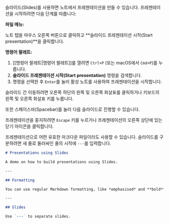 슬라이드(Slides)를 사용하면 노트에서 프레젠테이션을 만들 수 있습니다. 프레젠테이션을 시작하려면 다음 단계를 따릅니다:

**파일 메뉴:**

노트 탭을 마우스 오른쪽 버튼으로 클릭하고 **슬라이드 프레젠테이션 시작(Start presentation)**을 클릭합니다.

**명령어 팔레트:**

1. [[명령어 팔레트|명령어 팔레트]]를 열려면 `Ctrl+P` (또는 macOS에서 `Cmd+P`)를 누릅니다.
2. **슬라이드 프레젠테이션 시작(Start presentation)** 명령을 검색합니다.
3. 명령을 선택한 후 `Enter`를 눌러 활성 노트를 사용하여 프레젠테이션을 시작합니다.

슬라이드 간 이동하려면 오른쪽 하단의 왼쪽 및 오른쪽 화살표를 클릭하거나 키보드의 왼쪽 및 오른쪽 화살표 키를 누릅니다.

또한 스페이스바(Spacebar)를 눌러 다음 슬라이드로 진행할 수 있습니다.

프레젠테이션을 중지하려면 `Escape` 키를 누르거나 프레젠테이션의 오른쪽 상단에 있는 닫기 아이콘을 클릭합니다.

프레젠테이션으로 어떤 유효한 마크다운 파일이라도 사용할 수 있습니다. 슬라이드를 구분하려면 새 줄로 둘러싸인 줄의 시작에 `---`를 입력합니다.

```md
# Presentations using Slides

A demo on how to build presentations using Slides.

---

## Formatting

You can use regular Markdown formatting, like *emphasised* and **bold** text.

---

## Slides

Use `---` to separate slides.
```
